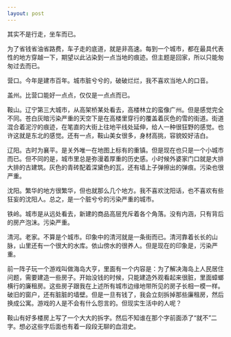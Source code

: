 ```yaml
---
layout: post
---
```


其实不是行走，坐车而已。

为了省钱省油省路费，车子走的底道，就是非高速。每到一个城市，都在最具代表性的地方穿越一下，期望以此沾染到一点当地的痕迹。但主题是回家，所以只能匆匆过去而已。

营口。今年是建市百年。城市脏兮兮的，破破烂烂，我不喜欢当地人的口音。

盖州。比营口能好一点点，仅仅是一点点而已。

鞍山。辽宁第三大城市，从高架桥某处看去，高楼林立的蛮像广州。但是感觉完全不同。苍白灰暗污染严重的天空下是在高楼里穿行的覆盖着灰色的雪的街道。街道混合着泥泞的痕迹，在笔直的大街上往地平线处延伸，给人一种很狂野的感觉。也许这就是东北的感觉。还有一点，鞍山美女很多，身材高挑，容貌姣好洁白。

辽阳。古时为襄平。是关外唯一在地图上标有的重镇。但是现在也只是一个小城市而已。但不同的是，城市里总是弥漫着厚重的历史感。小时候外婆家门口就是大排大排的古建筑。灰色的青砖配着深黛色的瓦，还有墙上子弹擦出的弹痕。污染也很严重。

沈阳。繁华的地方很繁华，但也就那么几个地方。我不喜欢沈阳话，也不喜欢有些狂妄的沈阳人。总之，是一个脏兮兮的污染严重的城市。

铁岭。城市是从远处看去，新建的商品高层充斥着各个角落。没有内涵，只有背后的房产泡沫。污染严重。

清河。老家。不算是个城市。印象中的清河就是一条街而已。清河靠着长长的山脉，山里还有一个很大的水库。依山傍水的很养人。但是现在的印象是，污染严重。

前一阵子玩一个游戏叫做海岛大亨，里面有一个内容是：为了解决海岛上人民居住问题，需要建造一些房子。开始没钱的时候，只能建造外观看起来很脏，里面蟑螂横行的廉租房。这些房子跟我在上述所有城市边缘地带所见的房子长相一模一样。破旧的窗户，还有脏脏的墙壁。但是一旦有钱了，我会立刻拆掉那些廉租房，然后换成公寓。游戏的人是不会有什么怨言的。但现实生活中的人呢？

鞍山有好多楼房上写了一个大大的拆字。然后不知谁在那个字前面添了“就不”二字。想必这些字后面也有着一段段无聊的血泪史。
